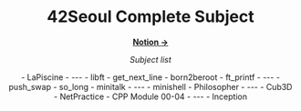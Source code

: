 <div align="center">

  # 42Seoul Complete Subject
  [**Notion →**][Notion]
  <summary>
    <i>
      Subject list
    </i>
    <p>
    - LaPiscine
    - ---
    - libft
    - get_next_line
    - born2beroot
    - ft_printf
    - ---
    - push_swap
    - so_long
    - minitalk
    - ---
    - minishell
    - Philosopher
    - ---
    - Cub3D
    - NetPractice
    - CPP Module 00-04
    - ---
    - Inception
    </p>
   </summary>

</div>

[Notion]: https://sapphire-sardine-55a.notion.site/42Seoul-e97fc1974224406788ad77ca63ccfe5f?pvs=4

